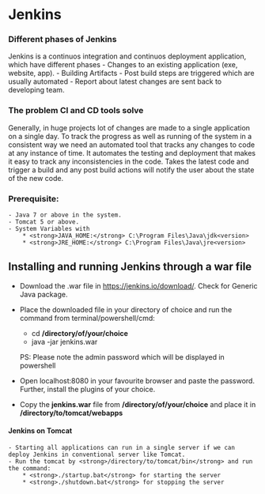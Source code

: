 # Jenkins

### Different phases of Jenkins

Jenkins is a continuos integration and continuos deployment application, which have different phases
    - Changes to an existing application (exe, website, app).
    - Building Artifacts
    - Post build steps are triggered which are usually automated
    - Report about latest changes are sent back to developing team.

### The problem CI and CD tools solve

Generally, in huge projects lot of changes are made to a single application on a single day. To track the progress as well as running of the system in a consistent way we need an automated tool that tracks any changes to code at any instance of time. It automates the testing and deployment that makes it easy to track any inconsistencies in the code. 
    Takes the latest code and trigger a build and any post build actions will notify the user about the state of the new code.

### Prerequisite:
    - Java 7 or above in the system.
    - Tomcat 5 or above.
    - System Variables with
        * <strong>JAVA_HOME:</strong> C:\Program Files\Java\jdk<version>
        * <strong>JRE_HOME:</strong> C:\Program Files\Java\jre<version>

## Installing and running Jenkins through a war file

 - Download the .war file in <link>https://jenkins.io/download/</link>. Check for Generic Java package.
 - Place the downloaded file in your directory of choice and run the command from terminal/powershell/cmd:
    * cd <strong>/directory/of/your/choice</strong>
    * java -jar jenkins.war
    
    PS: Please note the admin password which will be displayed in powershell
 - Open localhost:8080 in your favourite browser and paste the password. Further, install the plugins of your    choice. 
 - Copy the <strong>jenkins.war</strong> file from <strong>/directory/of/your/choice</strong> and place it in <strong>/directory/to/tomcat/webapps</strong>
 

 #### Jenkins on Tomcat
    
    - Starting all applications can run in a single server if we can deploy Jenkins in conventional server like Tomcat.
    - Run the tomcat by <strong>/directory/to/tomcat/bin</strong> and run the command:
        * <strong>./startup.bat</strong> for starting the server
        * <strong>./shutdown.bat</strong> for stopping the server